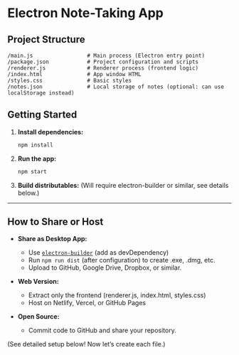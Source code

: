 # Electron Note-Taking App

## Project Structure

```
/main.js                 # Main process (Electron entry point)
/package.json            # Project configuration and scripts
/renderer.js             # Renderer process (frontend logic)
/index.html              # App window HTML
/styles.css              # Basic styles
/notes.json              # Local storage of notes (optional: can use localStorage instead)
```

## Getting Started

1. **Install dependencies:**
   ```bash
   npm install
   ```

2. **Run the app:**
   ```bash
   npm start
   ```

3. **Build distributables:**
   (Will require electron-builder or similar, see details below.)

---

## How to Share or Host

- **Share as Desktop App:**  
  - Use [`electron-builder`](https://www.electron.build/) (add as devDependency)
  - Run `npm run dist` (after configuration) to create .exe, .dmg, etc.
  - Upload to GitHub, Google Drive, Dropbox, or similar.

- **Web Version:**  
  - Extract only the frontend (renderer.js, index.html, styles.css)
  - Host on Netlify, Vercel, or GitHub Pages

- **Open Source:**  
  - Commit code to GitHub and share your repository.

(See detailed setup below! Now let’s create each file.)